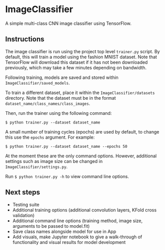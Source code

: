 # ImageClassifier
A simple multi-class CNN image classifier using TensorFlow.
## Instructions
The image classifier is run using the project top level `trainer.py` script. By default, this will train a model using the fashion MNIST dataset. Note that TensorFlow will download this dataset if it has not been downloaded previously, which may take a few minutes depending on bandwidth.

Following training, models are saved and stored within `ImageClassifier/saved_models`.

To train a different dataset, place it within the `ImageClassifier/datasets` directory. Note that the dataset must be in the format `dataset_name/class_names/class_images`. 

Then, run the trainer using the following command:

```commandline
$ python trainer.py --dataset dataset_name
```

A small number of training cycles (epochs) are used by default, to change this use the `epochs` argument. For example:

```commandline
$ python trainer.py --dataset dataset_name --epochs 50
```

At the moment these are the only command options. However, additional settings such as image size can be changed in `ImageClassifier/settings.py`.

Run ``$ python trainer.py -h`` to view command line options.

## Next steps
- Testing suite
- Additional training options (additional convolution layers, KFold cross validation)
- Additional command line options (training method, image size, arguments to be passed to model.fit)
- Save class names alongside model for use in App
- Add visuals, make Jupyter notebook to give a walk-through of functionality and visual results for model development